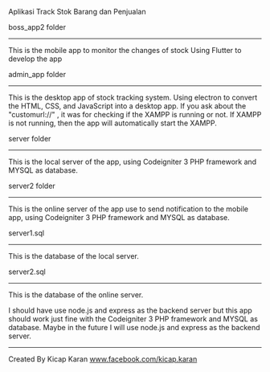 Aplikasi Track Stok Barang dan Penjualan

boss_app2 folder
****************
This is the mobile app to monitor the changes of stock
Using Flutter to develop the app


admin_app folder
*******************
This is the desktop app of stock tracking system. Using electron to convert the HTML, CSS, and JavaScript into a desktop app. If you ask about the "customurl://" , it was for checking if the XAMPP is running or not. If XAMPP is not running, then the app will automatically start the XAMPP.

server folder
*******************
This is the local server of the app, using Codeigniter 3 PHP framework and MYSQL as database.

server2 folder
*******************
This is the online server of the app use to send notification to the mobile app, using Codeigniter 3 PHP framework and MYSQL as database.

server1.sql
*******************
This is the database of the local server.

server2.sql
*******************
This is the database of the online server.

I should have use node.js and express as the backend server but this app should work just fine with the Codeigniter 3 PHP framework and MYSQL as database. Maybe in the future I will use node.js and express as the backend server.


**************************************************************

Created By Kicap Karan www.facebook.com/kicap.karan